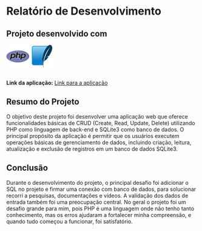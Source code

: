 # Relatório de Desenvolvimento

## Projeto desenvolvido com 
<div>
     <img align='center' height='60' width='60' src='https://github.com/devicons/devicon/blob/master/icons/php/php-original.svg'/>
  <img align='center' height='60' width='60' src='https://github.com/devicons/devicon/blob/master/icons/sqlite/sqlite-original.svg'/>
</div> 

<br>

**Link da aplicação:** [Link para a aplicação](https://replit.com/@lucasffguanabar/CRUDSQlite)

## Resumo do Projeto

O objetivo deste projeto foi desenvolver uma aplicação web que oferece funcionalidades básicas de CRUD (Create, Read, Update, Delete) utilizando PHP como linguagem de back-end e SQLite3 como banco de dados. O principal propósito da aplicação é permitir que os usuários executem operações básicas de gerenciamento de dados, incluindo criação, leitura, atualização e exclusão de registros em um banco de dados SQLite3.


## Conclusão

Durante o desenvolvimento do projeto, o principal desafio foi adicionar o SQL no projeto e firmar uma conexão com banco de dados, para solucionar recorri a pesquisas, documentações e vídeos. A validação dos dados de entrada também foi uma preocupação central. No geral o projeto foi um desafio grande para mim, pois PHP é uma linguagem onde não tenho tanto conhecimento, mas os erros ajudaram a fortalecer minha compreensão, e quando tudo começou a funcionar, foi satisfatório.

